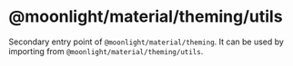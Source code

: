 # @moonlight/material/theming/utils

Secondary entry point of `@moonlight/material/theming`. It can be used by importing from `@moonlight/material/theming/utils`.
